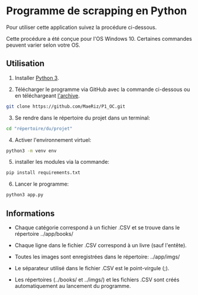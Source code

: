 # Programme de scrapping en Python

Pour utiliser cette application suivez la procédure ci-dessous.

Cette procédure a été conçue pour l'OS Windows 10. Certaines commandes peuvent varier selon votre OS.

## Utilisation

1. Installer [Python 3](https://www.python.org/downloads/).

2. Télécharger le programme via GitHub avec la commande ci-dessous ou en téléchargeant [l'archive](https://github.com/MaeRiz/P1_OC/archive/master.zip).

```bash
git clone https://github.com/MaeRiz/P1_OC.git
```

3. Se rendre dans le répertoire du projet dans un terminal:

```cmd
cd "répertoire/du/projet"
```

4. Activer l'environnement virtuel:

```cmd
python3 -m venv env
```
5. installer les modules via la commande:
```cmd
pip install requirements.txt
```
6. Lancer le programme:
```cmd
python3 app.py
```
## Informations

- Chaque catégorie correspond à un fichier .CSV et se trouve dans le répertoire ../app/books/

- Chaque ligne dans le fichier .CSV correspond à un livre (sauf l'entête).

- Toutes les images sont enregistrées dans le répertoire: ../app/imgs/

- Le séparateur utilisé dans le fichier .CSV est le point-virgule (;).

- Les répertoires (../books/ et ../imgs/) et les fichiers .CSV sont créés automatiquement au lancement du programme.